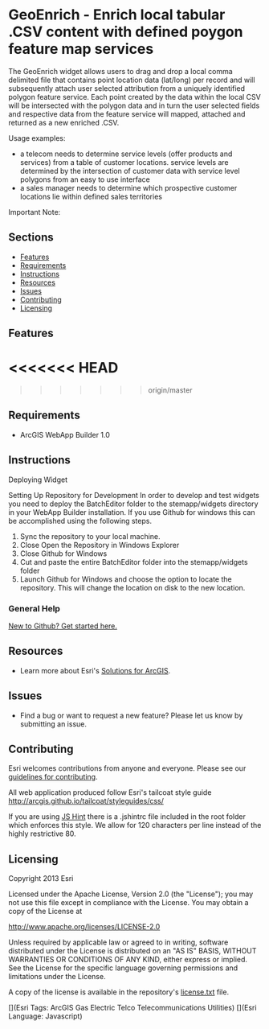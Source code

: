 

# GeoEnrich - Enrich local tabular .CSV content with defined poygon feature map services
The GeoEnrich widget allows users to drag and drop a local comma delimited file that contains point location data (lat/long) per record and will subsequently attach user selected attribution from a uniquely identified polygon feature service. Each point created by the data within the local CSV will be intersected with the polygon data and in turn the user selected fields and respective data from the feature service will mapped, attached and returned as a new enriched .CSV. 

Usage examples: 
* a telecom needs to determine service levels (offer products and services) from a table of customer locations. service levels are determined by the intersection of customer data with service level polygons from an easy to use interface
* a sales manager needs to determine which prospective customer locations lie within defined sales territories

Important Note: 
## Sections

* [Features](#features)
* [Requirements](#requirements)
* [Instructions](#instructions)
* [Resources](#resources)
* [Issues](#issues)
* [Contributing](#contributing)
* [Licensing](#licensing)

## Features

<<<<<<< HEAD
=======


>>>>>>> origin/master
## Requirements
* ArcGIS WebApp Builder 1.0

## Instructions
Deploying Widget

Setting Up Repository for Development
In order to develop and test widgets you need to deploy the BatchEditor folder to the stemapp/widgets directory in your WebApp Builder installation. If you use Github for windows this can be accomplished using the following steps.

1. Sync the repository to your local machine.
2. Close Open the Repository in Windows Explorer
3. Close Github for Windows
4. Cut and paste the entire BatchEditor folder into the stemapp/widgets folder
5. Launch Github for Windows and choose the option to locate the repository. This will change the location on disk to the new location. 

### General Help
[New to Github? Get started here.](http://htmlpreview.github.io/?https://github.com/Esri/esri.github.com/blob/master/help/esri-getting-to-know-github.html)

## Resources

* Learn more about Esri's [Solutions for ArcGIS](http://solutions.arcgis.com/).

## Issues

* Find a bug or want to request a new feature?  Please let us know by submitting an issue.

## Contributing

Esri welcomes contributions from anyone and everyone. Please see our [guidelines for contributing](https://github.com/esri/contributing).

All web application produced follow Esri's tailcoat style guide
http://arcgis.github.io/tailcoat/styleguides/css/

If you are using [JS Hint](http://http://www.jshint.com/) there is a .jshintrc file included in the root folder which enforces this style.
We allow for 120 characters per line instead of the highly restrictive 80. 

## Licensing

Copyright 2013 Esri

Licensed under the Apache License, Version 2.0 (the "License");
you may not use this file except in compliance with the License.
You may obtain a copy of the License at

   http://www.apache.org/licenses/LICENSE-2.0

Unless required by applicable law or agreed to in writing, software
distributed under the License is distributed on an "AS IS" BASIS,
WITHOUT WARRANTIES OR CONDITIONS OF ANY KIND, either express or implied.
See the License for the specific language governing permissions and
limitations under the License.

A copy of the license is available in the repository's
[license.txt](license.txt) file.

[](Esri Tags: ArcGIS Gas Electric Telco Telecommunications Utilities)
[](Esri Language: Javascript)
